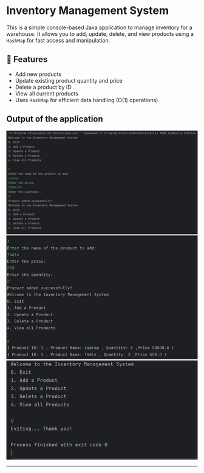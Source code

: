 # Inventory Management System

This is a simple console-based Java application to manage inventory for a warehouse. It allows you to add, update, delete, and view products using a `HashMap` for fast access and manipulation.

## 📌 Features

- Add new products
- Update existing product quantity and price
- Delete a product by ID
- View all current products
- Uses `HashMap` for efficient data handling (O(1) operations)

## Output of the application

![Inventory Output 1](output/out1.png)
![Inventory Output 2](output/out2.png)
![Inventory Output 3](output/out3.png)


---

